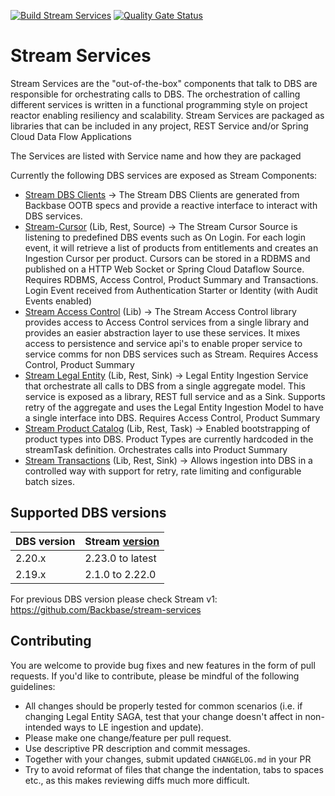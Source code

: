 [![Build Stream Services](https://github.com/Backbase/stream-services-2.0/actions/workflows/build.yml/badge.svg)](https://github.com/Backbase/stream-services-2.0/actions/workflows/build.yml)
[![Quality Gate Status](https://sonarcloud.io/api/project_badges/measure?project=com.backbase.stream%3Astream-services&metric=alert_status)](https://sonarcloud.io/dashboard?id=com.backbase.stream%3Astream-services)
# Stream Services
Stream Services are the "out-of-the-box" components that talk to DBS are responsible for orchestrating calls to DBS. 
The orchestration of calling different services is written in a functional programming style on project reactor enabling resiliency and scalability. 
Stream Services are packaged as libraries that can be included in any project, REST Service and/or Spring Cloud Data Flow Applications

The Services are listed with Service name and how they are packaged

Currently the following DBS services are exposed as Stream Components:
* [Stream DBS Clients](stream-dbs-clients/readme.md) -> The Stream DBS Clients are generated from Backbase OOTB specs and provide a reactive interface to interact with DBS services.
* [Stream-Cursor](stream-cursor/readme.md) (Lib, Rest, Source)  → The Stream Cursor Source is listening to predefined DBS events such as On Login. For each login event, it will retrieve a list of products from entitlements and creates an Ingestion Cursor per product. Cursors can be stored in a RDBMS and published on a HTTP Web Socket or Spring Cloud Dataflow Source. Requires RDBMS, Access Control, Product Summary and Transactions. Login Event received from Authentication Starter or Identity (with Audit Events enabled)
* [Stream Access Control](stream-cursor/readme.md) (Lib) → The Stream Access Control library provides access to Access Control services from a single library and provides an easier abstraction layer to use these services. It mixes access to persistence and service api's to enable proper service to service comms for non DBS services such as Stream. Requires Access Control, Product Summary
* [Stream Legal Entity](stream-cursor/readme.md) (Lib, Rest, Sink) → Legal Entity Ingestion Service that orchestrate all calls to DBS from a single aggregate model. This service is exposed as a library, REST full service and as a Sink. Supports retry of the aggregate and uses the Legal Entity Ingestion Model to have a single interface into DBS. Requires Access Control, Product Summary
* [Stream Product Catalog](stream-cursor/readme.md) (Lib, Rest, Task) → Enabled bootstrapping of product types into DBS. Product Types are currently hardcoded in the streamTask definition. Orchestrates calls into Product Summary
* [Stream Transactions](stream-cursor/readme.md) (Lib, Rest, Sink) → Allows ingestion into DBS in a controlled way with support for retry, rate limiting and configurable batch sizes. 

## Supported DBS versions

| DBS version | Stream [version](https://github.com/Backbase/stream-services-2.0/releases) |
|-------------|-------------------------------------------------------------------------|
| 2.20.x      | 2.23.0 to latest                                                        |
| 2.19.x      | 2.1.0 to 2.22.0                                                         |

For previous DBS version please check Stream v1: https://github.com/Backbase/stream-services 

## Contributing
You are welcome to provide bug fixes and new features in the form of pull requests. If you'd like to contribute, please be mindful of the following guidelines:

- All changes should be properly tested for common scenarios (i.e. if changing Legal Entity SAGA, test that your change doesn't affect in non-intended ways to LE ingestion and update).
- Please make one change/feature per pull request.
- Use descriptive PR description and commit messages.
- Together with your changes, submit updated `CHANGELOG.md` in your PR
- Try to avoid reformat of files that change the indentation, tabs to spaces etc., as this makes reviewing diffs much more difficult.
